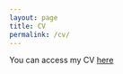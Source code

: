 ```yaml
---
layout: page
title: CV
permalink: /cv/
---
```

You can access my CV [here](assets/Thrall_CV_Jul_2019.pdf)
